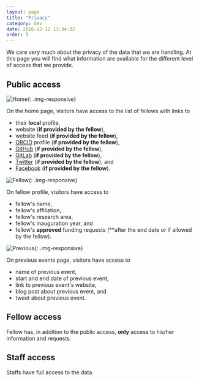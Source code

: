 ```yaml
---
layout: page
title: "Privacy"
category: dev
date: 2016-12-12 11:34:32
order: 5
---
```

We care very much about the privacy of the data that we are handling.
At this page you will find what information are available for the different level of access that we provide.

## Public access

![Home]({{site.baseurl}}/img/privacy-home.png){: .img-responsive}

On the home page, visitors have access to the list of fellows with links to

- their **local** profile,
- website (**if provided by the fellow**),
- website feed (**if provided by the fellow**),
- [ORCID](https://orcid.org/) profile (**if provided by the fellow**),
- [GitHub](https://github.com/) (**if provided by the fellow**),
- [GitLab](https://gitlab.com/) (**if provided by the fellow**),
- [Twitter](https://twitter.com/) (**if provided by the fellow**), and
- [Facebook](https://facebook.com/) (**if provided by the fellow**).

![Fellow]({{site.baseurl}}/img/privacy-fellow.png){: .img-responsive}

On fellow profile, visitors have access to

- fellow's name,
- fellow's affiliation,
- fellow's research area,
- fellow's inauguration year, and
- fellow's **approved** funding requests (**after the end date or if allowed by the fellow).

![Previous]({{site.baseurl}}/img/privacy-previous.png){: .img-responsive}

On previous events page, visitors have access to

- name of previous event,
- start and end date of previous event,
- link to previous event's website,
- blog post about previous event, and
- tweet about previous event.

## Fellow access

Fellow has, in addition to the public access, **only** access to his/her information and requests.

## Staff access

Staffs have full access to the data.
